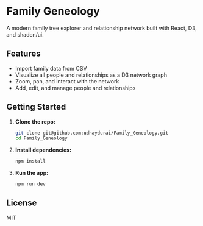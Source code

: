 # Family Geneology

A modern family tree explorer and relationship network built with React, D3, and shadcn/ui.

## Features

- Import family data from CSV
- Visualize all people and relationships as a D3 network graph
- Zoom, pan, and interact with the network
- Add, edit, and manage people and relationships

## Getting Started

1. **Clone the repo:**
   ```sh
   git clone git@github.com:udhaydurai/Family_Geneology.git
   cd Family_Geneology
   ```
2. **Install dependencies:**
   ```sh
   npm install
   ```
3. **Run the app:**
   ```sh
   npm run dev
   ```

## License

MIT
